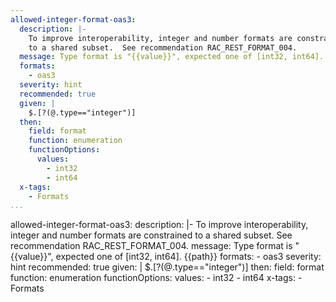 ```yaml
---
allowed-integer-format-oas3:
  description: |-
    To improve interoperability, integer and number formats are constrained
    to a shared subset.  See recommendation RAC_REST_FORMAT_004.
  message: Type format is "{{value}}", expected one of [int32, int64]. {{path}}
  formats:
    - oas3
  severity: hint
  recommended: true
  given: |
    $.[?(@.type=="integer")]
  then:
    field: format
    function: enumeration
    functionOptions:
      values:
        - int32
        - int64 
  x-tags:
    - Formats        
...
```

allowed-integer-format-oas3:
  description: |-
    To improve interoperability, integer and number formats are constrained
    to a shared subset.  See recommendation RAC_REST_FORMAT_004.
  message: Type format is "{{value}}", expected one of [int32, int64]. {{path}}
  formats:
    - oas3
  severity: hint
  recommended: true
  given: |
    $.[?(@.type=="integer")]
  then:
    field: format
    function: enumeration
    functionOptions:
      values:
        - int32
        - int64 
  x-tags:
    - Formats 